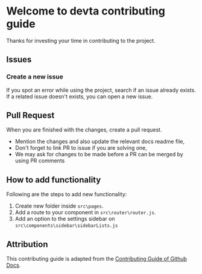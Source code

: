 # Welcome to devta contributing guide

Thanks for investing your time in contributing to the project.

## Issues

### Create a new issue

If you spot an error while using the project, search if an issue already exists. If a related issue doesn't exists, you can open a new issue.

## Pull Request

When you are finished with the changes, create a pull request.

- Mention the changes and also update the relevant docs readme file,
- Don't forget to link PR to issue if you are solving one,
- We may ask for changes to be made before a PR can be merged by using PR comments

## How to add functionality

Following are the steps to add new functionality:

1. Create new folder inside `src\pages`.
2. Add a route to your component in `src\router\router.js`.
3. Add an option to the settings sidebar on `src\components\sidebar\sidebarLists.js`

## Attribution

This contributing guide is adapted from the [Contributing Guide of Github Docs](https://github.com/github/docs/blob/main/CONTRIBUTING.md).
